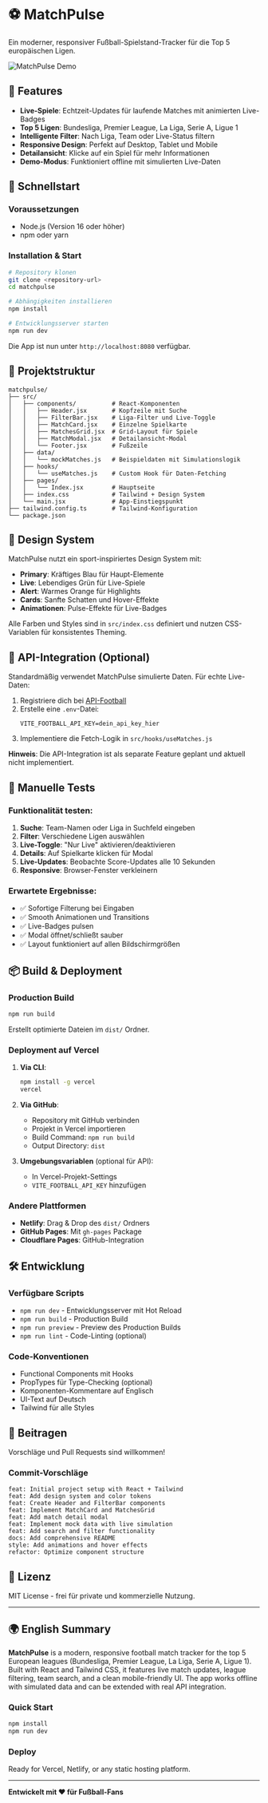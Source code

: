 # ⚽ MatchPulse

Ein moderner, responsiver Fußball-Spielstand-Tracker für die Top 5 europäischen Ligen.

![MatchPulse Demo](./demo-placeholder.gif)

## 🌟 Features

- **Live-Spiele**: Echtzeit-Updates für laufende Matches mit animierten Live-Badges
- **Top 5 Ligen**: Bundesliga, Premier League, La Liga, Serie A, Ligue 1
- **Intelligente Filter**: Nach Liga, Team oder Live-Status filtern
- **Responsive Design**: Perfekt auf Desktop, Tablet und Mobile
- **Detailansicht**: Klicke auf ein Spiel für mehr Informationen
- **Demo-Modus**: Funktioniert offline mit simulierten Live-Daten

## 🚀 Schnellstart

### Voraussetzungen
- Node.js (Version 16 oder höher)
- npm oder yarn

### Installation & Start

```bash
# Repository klonen
git clone <repository-url>
cd matchpulse

# Abhängigkeiten installieren
npm install

# Entwicklungsserver starten
npm run dev
```

Die App ist nun unter `http://localhost:8080` verfügbar.

## 📁 Projektstruktur

```
matchpulse/
├── src/
│   ├── components/          # React-Komponenten
│   │   ├── Header.jsx       # Kopfzeile mit Suche
│   │   ├── FilterBar.jsx    # Liga-Filter und Live-Toggle
│   │   ├── MatchCard.jsx    # Einzelne Spielkarte
│   │   ├── MatchesGrid.jsx  # Grid-Layout für Spiele
│   │   ├── MatchModal.jsx   # Detailansicht-Modal
│   │   └── Footer.jsx       # Fußzeile
│   ├── data/
│   │   └── mockMatches.js   # Beispieldaten mit Simulationslogik
│   ├── hooks/
│   │   └── useMatches.js    # Custom Hook für Daten-Fetching
│   ├── pages/
│   │   └── Index.jsx        # Hauptseite
│   ├── index.css            # Tailwind + Design System
│   └── main.jsx             # App-Einstiegspunkt
├── tailwind.config.ts       # Tailwind-Konfiguration
└── package.json
```

## 🎨 Design System

MatchPulse nutzt ein sport-inspiriertes Design System mit:
- **Primary**: Kräftiges Blau für Haupt-Elemente
- **Live**: Lebendiges Grün für Live-Spiele
- **Alert**: Warmes Orange für Highlights
- **Cards**: Sanfte Schatten und Hover-Effekte
- **Animationen**: Pulse-Effekte für Live-Badges

Alle Farben und Styles sind in `src/index.css` definiert und nutzen CSS-Variablen für konsistentes Theming.

## 🔌 API-Integration (Optional)

Standardmäßig verwendet MatchPulse simulierte Daten. Für echte Live-Daten:

1. Registriere dich bei [API-Football](https://www.api-football.com/)
2. Erstelle eine `.env`-Datei:
   ```
   VITE_FOOTBALL_API_KEY=dein_api_key_hier
   ```
3. Implementiere die Fetch-Logik in `src/hooks/useMatches.js`

**Hinweis**: Die API-Integration ist als separate Feature geplant und aktuell nicht implementiert.

## 🧪 Manuelle Tests

### Funktionalität testen:
1. **Suche**: Team-Namen oder Liga in Suchfeld eingeben
2. **Filter**: Verschiedene Ligen auswählen
3. **Live-Toggle**: "Nur Live" aktivieren/deaktivieren
4. **Details**: Auf Spielkarte klicken für Modal
5. **Live-Updates**: Beobachte Score-Updates alle 10 Sekunden
6. **Responsive**: Browser-Fenster verkleinern

### Erwartete Ergebnisse:
- ✅ Sofortige Filterung bei Eingaben
- ✅ Smooth Animationen und Transitions
- ✅ Live-Badges pulsen
- ✅ Modal öffnet/schließt sauber
- ✅ Layout funktioniert auf allen Bildschirmgrößen

## 📦 Build & Deployment

### Production Build
```bash
npm run build
```

Erstellt optimierte Dateien im `dist/` Ordner.

### Deployment auf Vercel

1. **Via CLI**:
   ```bash
   npm install -g vercel
   vercel
   ```

2. **Via GitHub**:
   - Repository mit GitHub verbinden
   - Projekt in Vercel importieren
   - Build Command: `npm run build`
   - Output Directory: `dist`

3. **Umgebungsvariablen** (optional für API):
   - In Vercel-Projekt-Settings
   - `VITE_FOOTBALL_API_KEY` hinzufügen

### Andere Plattformen
- **Netlify**: Drag & Drop des `dist/` Ordners
- **GitHub Pages**: Mit `gh-pages` Package
- **Cloudflare Pages**: GitHub-Integration

## 🛠 Entwicklung

### Verfügbare Scripts
- `npm run dev` - Entwicklungsserver mit Hot Reload
- `npm run build` - Production Build
- `npm run preview` - Preview des Production Builds
- `npm run lint` - Code-Linting (optional)

### Code-Konventionen
- Functional Components mit Hooks
- PropTypes für Type-Checking (optional)
- Komponenten-Kommentare auf Englisch
- UI-Text auf Deutsch
- Tailwind für alle Styles

## 🤝 Beitragen

Vorschläge und Pull Requests sind willkommen!

### Commit-Vorschläge
```
feat: Initial project setup with React + Tailwind
feat: Add design system and color tokens
feat: Create Header and FilterBar components
feat: Implement MatchCard and MatchesGrid
feat: Add match detail modal
feat: Implement mock data with live simulation
feat: Add search and filter functionality
docs: Add comprehensive README
style: Add animations and hover effects
refactor: Optimize component structure
```

## 📝 Lizenz

MIT License - frei für private und kommerzielle Nutzung.

---

## 🌍 English Summary

**MatchPulse** is a modern, responsive football match tracker for the top 5 European leagues (Bundesliga, Premier League, La Liga, Serie A, Ligue 1). Built with React and Tailwind CSS, it features live match updates, league filtering, team search, and a clean mobile-friendly UI. The app works offline with simulated data and can be extended with real API integration.

### Quick Start
```bash
npm install
npm run dev
```

### Deploy
Ready for Vercel, Netlify, or any static hosting platform.

---

**Entwickelt mit ❤️ für Fußball-Fans**
